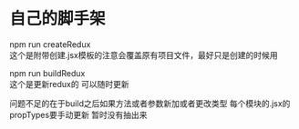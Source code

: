 # 自己的脚手架

npm run createRedux  
这个是附带创建.jsx模板的注意会覆盖原有项目文件，最好只是创建的时候用 


npm run buildRedux  
这个是更新redux的 可以随时更新

问题不足的在于build之后如果方法或者参数新加或者更改类型
每个模块的.jsx的propTypes要手动更新
暂时没有抽出来